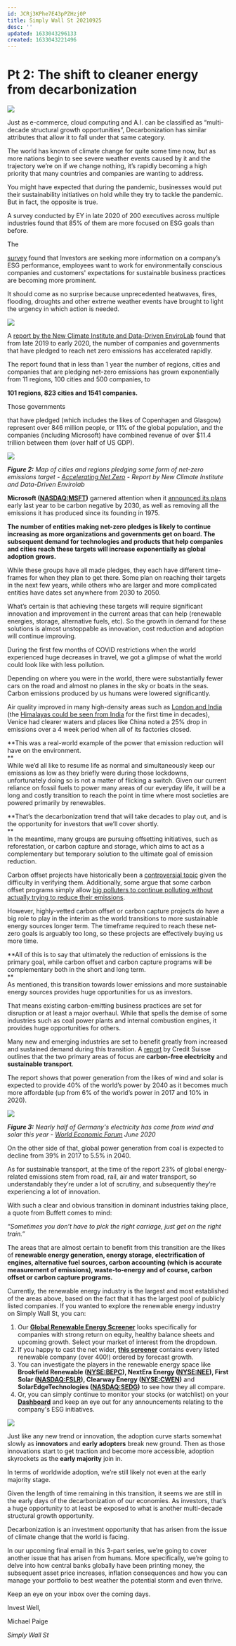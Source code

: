 ```yaml
---
id: JCRj3KPhe7E43pPZHzj0P
title: Simply Wall St 20210925
desc: ''
updated: 1633043296133
created: 1633043221496
---
```

# Pt 2: The shift to cleaner energy from decarbonization

![](https://ecp.yusercontent.com/mail?url=http%3A%2F%2Fcdn.mcauto-images-production.sendgrid.net%2F0bd01038b705531b%2F7a2014d4-638d-4036-9de4-3f401baef4ab%2F560x130.png&t=1633038223&ymreqid=c076aa15-812c-64c8-1cca-270001019200&sig=c4xUWNdhCSIGgTseW5ir2g--~D)

Just as e-commerce, cloud computing and A.I. can be classified as “multi-decade structural growth opportunities”, Decarbonization has similar attributes that allow it to fall under that same category.

The world has known of climate change for quite some time now, but as more nations begin to see severe weather events caused by it and the trajectory we’re on if we change nothing, it’s rapidly becoming a high priority that many countries and companies are wanting to address.

You might have expected that during the pandemic, businesses would put their sustainability initiatives on hold while they try to tackle the pandemic. But in fact, the opposite is true.

A survey conducted by EY in late 2020 of 200 executives across multiple industries found that 85% of them are more focused on ESG goals than before.

The

[survey](http://url1968.simplywall.st/ls/click?upn=BzrCgW2IoDRFAIYUuwbc6bUEL56BMNH119cx8CUXJYAyiU0QnByn6-2BfqFT0hG2taB8-2FghbfzxxzsScmF-2Bo8qNP-2FLb4qhEffm6IZQLVkEueIBHmAbYdbrYzUcR1boz202AjFhNVYtNzscsK2Uvk8krw-3D-3DbcYb_bNcUCGg2p5VrnMYev5sb3R2rX1op9USBn9UpNwnWR2atl9grJLCik0Tp6k9PQt3S3yIfVRsgvgpA8QN-2B9Erqxtuy3rxtXbjQo9pjnW5WFu1144JL45yXMZq7uuXM-2BzQhnWGVCGDDzwIroFZ2XvfHjAz4XB-2BKe8K6wg52KYYmYiDDgAnXZ5EhgDaawtAA6HZZixlwuhz20qAZ-2FZTxnUl1JFyfNT97RgxIzO2ITkIISOLXYfgMLHfPTXa5c-2BWfUP6Yi40EnOLrClJh52CGtvHD-2FlVVMVNcPv-2F9YsoONurdnHdsy5th-2F-2FuBqWL9wI9TidAbAPskkPbW3JtWwBKjiuy8sYE9nLaZE4tt-2Bn5xidQ8lkwZ8nOMjeH2fbWHzTHhOmyS3pjE3JroK9VBcv-2BSd8m0-2FPPUC2e6tfFq8C5-2FoRXJ-2B2CoGtZhSp8hVWJmMkFG9gyhofdXnSr7XPYkS7rCD9HaMg-3D-3D) found that Investors are seeking more information on a company’s ESG performance, employees want to work for environmentally conscious companies and customers' expectations for sustainable business practices are becoming more prominent.

It should come as no surprise because unprecedented heatwaves, fires, flooding, droughts and other extreme weather events have brought to light the urgency in which action is needed.

[![](https://ecp.yusercontent.com/mail?url=http%3A%2F%2Fcdn.mcauto-images-production.sendgrid.net%2F0bd01038b705531b%2F74726464-cfbc-40bd-8dfd-8eee8ce55bf6%2F1330x936.png&t=1633038223&ymreqid=c076aa15-812c-64c8-1cca-270001019200&sig=HN8kliSSAKodu3e6uf.nJg--~D)](http://url1968.simplywall.st/ls/click?upn=BzrCgW2IoDRFAIYUuwbc6X54k8-2BZfkPIt0Vzv6UzLFOBq0jRrWG1g8KGk6-2BaWwR9FAy2kfPNSwv0YYnsmpPrkvwfi54So9ilYLu9-2BbbY5iCbZKF6DiFxWs1rJeGqX46-2B67vT_bNcUCGg2p5VrnMYev5sb3R2rX1op9USBn9UpNwnWR2atl9grJLCik0Tp6k9PQt3S3yIfVRsgvgpA8QN-2B9Erqxtuy3rxtXbjQo9pjnW5WFu1144JL45yXMZq7uuXM-2BzQhnWGVCGDDzwIroFZ2XvfHjAz4XB-2BKe8K6wg52KYYmYiDDgAnXZ5EhgDaawtAA6HZZixlwuhz20qAZ-2FZTxnUl1JFyfNT97RgxIzO2ITkIISOKnqPvNOLdGCulPJay-2FaUhmmpnbygLRuMwaK919kTpbaNrzjU01V0zAcq-2FaseMqTAqUZlYGdVySqokjWDuOaXDK6d-2BNQXzTm4myTSBPmREe5k9ZlT1d5oYKXGDcEJDaVXy5Q-2FCh-2BakBOeIIaC12a73PVOreSiHAKsewZwXNfgo3DHqOSw0ZzFI9WIr821o-2F8YJ1z7DaoXv-2BEaMWXoaKtXtHYY-2FZ4Cq3WYWBybvy1xSDSg-3D-3D)

A [report by the New Climate Institute and Data-Driven EnviroLab](http://url1968.simplywall.st/ls/click?upn=BzrCgW2IoDRFAIYUuwbc6S4uCw9gSjqcCYBLCh22SQuNVevSBi3oftbtrJ6xfv2atERGewEAUnkOghRS58A8KdiIdKMRhyHhGRBGdoYX2wi4zNAhDPYPYYYxZ8adGbcoF50cl1P38ObXoKlRddqovfplm95jGTLK55g9xDQeqRM-3Dj241_bNcUCGg2p5VrnMYev5sb3R2rX1op9USBn9UpNwnWR2atl9grJLCik0Tp6k9PQt3S3yIfVRsgvgpA8QN-2B9Erqxtuy3rxtXbjQo9pjnW5WFu1144JL45yXMZq7uuXM-2BzQhnWGVCGDDzwIroFZ2XvfHjAz4XB-2BKe8K6wg52KYYmYiDDgAnXZ5EhgDaawtAA6HZZixlwuhz20qAZ-2FZTxnUl1JFyfNT97RgxIzO2ITkIISOJ7xD8-2BXRatwfoy72ifZp9EHZ6C1Go-2F-2FARNK3UbmvMbFpHiGWXq3eGf8vakAJk49DPk8eLmVdFAmFF09pBI6ac6Z1tx1OfbcOmA-2BEAkx3Aj5nFFuvJc84hOqq7jYSRQkUWXhY9P6rpxqjHDHphoH-2B1M0rQeRkshaoH9XKsvDDZTTVESQPocFuT6ykvkQPd7ep0N3cMSaDXPReaUtPykQ31IxNcgdYuvAlzJAoFis0W3kQ-3D-3D) found that from late 2019 to early 2020, the number of companies and governments that have pledged to reach net zero emissions has accelerated rapidly.

The report found that in less than 1 year the number of regions, cities and companies that are pledging net-zero emissions has grown exponentially from 11 regions, 100 cities and 500 companies, to

**101 regions, 823 cities and 1541 companies.**

Those governments

that have pledged (which includes the likes of Copenhagen and Glasgow) represent over 846 million people, or 11% of the global population, and the companies (including Microsoft) have combined revenue of over $11.4 trillion between them (over half of US GDP). 

[![](https://ecp.yusercontent.com/mail?url=http%3A%2F%2Fcdn.mcauto-images-production.sendgrid.net%2F0bd01038b705531b%2F56874732-01e5-44fb-927f-3ec9ce74c113%2F1440x1116.png&t=1633038223&ymreqid=c076aa15-812c-64c8-1cca-270001019200&sig=zQUDtxkgL9JKuWjvTOuvOg--~D)](http://url1968.simplywall.st/ls/click?upn=BzrCgW2IoDRFAIYUuwbc6XK1mF7MURxBPmI8rjZnKRm-2FbywN-2B6BT1hDGDn1E76aUe4orugewvewePgtro9KRuciWc-2F6WsYRiupghbSXL3gUw0GagG-2B0uowmWZRKtSnTVVRbvPhZA-2BxSrrFJ8msa2SA-3D-3D7aqn_bNcUCGg2p5VrnMYev5sb3R2rX1op9USBn9UpNwnWR2atl9grJLCik0Tp6k9PQt3S3yIfVRsgvgpA8QN-2B9Erqxtuy3rxtXbjQo9pjnW5WFu1144JL45yXMZq7uuXM-2BzQhnWGVCGDDzwIroFZ2XvfHjAz4XB-2BKe8K6wg52KYYmYiDDgAnXZ5EhgDaawtAA6HZZixlwuhz20qAZ-2FZTxnUl1JFyfNT97RgxIzO2ITkIISOKBju-2Bl-2FRZuZGeqv7GaUycEQOFYTmbW1bqXpmMP1L9yHF-2BM-2B2nMu3maZzUPUjGMHp6gRrQ6zClN6-2FH6D21sfp0-2FZtQbnX6yfim-2BVX70mfK-2FpvVB-2Bl-2FHnMd7NCpcnLxcoMFyMmC3TW3vTVDaNUdOzsw1ySgkOZs5oQ8aD9Nv79Afu-2FglWagPrKtHhG-2BqM08Emc2fJKuVXYm9n4jGxPIQSj2ItkggRa9lvlk2lgJjZTgdJA-3D-3D)

_**Figure 2:**_ _Map of cities and regions pledging some form of net-zero emissions target -_ [_Accelerating Net Zero_](http://url1968.simplywall.st/ls/click?upn=BzrCgW2IoDRFAIYUuwbc6XK1mF7MURxBPmI8rjZnKRm-2FbywN-2B6BT1hDGDn1E76aUe4orugewvewePgtro9KRuciWc-2F6WsYRiupghbSXL3gUw0GagG-2B0uowmWZRKtSnTVVRbvPhZA-2BxSrrFJ8msa2SA-3D-3Dputk_bNcUCGg2p5VrnMYev5sb3R2rX1op9USBn9UpNwnWR2atl9grJLCik0Tp6k9PQt3S3yIfVRsgvgpA8QN-2B9Erqxtuy3rxtXbjQo9pjnW5WFu1144JL45yXMZq7uuXM-2BzQhnWGVCGDDzwIroFZ2XvfHjAz4XB-2BKe8K6wg52KYYmYiDDgAnXZ5EhgDaawtAA6HZZixlwuhz20qAZ-2FZTxnUl1JFyfNT97RgxIzO2ITkIISOK2ifDjuBEfwoatKkyhkE2h9y06k3m53u68jh2qmQq8g1-2B0g2eblE9-2BlXaIb8nsN8gu8MRmz8OETbXpe0Un8HTet7ahUMr-2BgLNEA47xvGa9mNtUYoPp1QxoOO2K1PgmrfTAhP7UrR2KrruD3PRSDE4Hfe6TzkLbIeVWTEoepJrIDRYKEtPM9TbDfZEvcUBiRcA1TN-2BY8LSCFSQpOcPFyAretVCDZwVmFNstg9YTdhv3uw-3D-3D) _- Report by New Climate Institute and Data-Driven Envirolab_

**Microsoft (**[**NASDAQ:MSFT**](http://url1968.simplywall.st/ls/click?upn=BzrCgW2IoDRFAIYUuwbc6UHtKY19hRs-2BHmZ3Xi9nqQR0dpsd1qclQ4rrkiBNfyYTonikl4da2b3lOj505XqXLK41HCriTdrWvJPS5FlV7iyBL7gElSn5ZDokDFmqNazW7D-2Bk4U5ID4tvfovMvZxLLQ-3D-3DZCmF_bNcUCGg2p5VrnMYev5sb3R2rX1op9USBn9UpNwnWR2atl9grJLCik0Tp6k9PQt3S3yIfVRsgvgpA8QN-2B9Erqxtuy3rxtXbjQo9pjnW5WFu1144JL45yXMZq7uuXM-2BzQhnWGVCGDDzwIroFZ2XvfHjAz4XB-2BKe8K6wg52KYYmYiDDgAnXZ5EhgDaawtAA6HZZixlwuhz20qAZ-2FZTxnUl1JFyfNT97RgxIzO2ITkIISOKfM6YQ1RPf0j1-2FL7MmrRJjoClVrN9cgRU8SW3d-2B8C9qW9YkPJxFDraaCgRnhROW9Znpuh7g5xYg1spOrkfJ9Vo949s-2FbgfnTmrbRj27Q3Bjf-2FL1m7p6WV9FTkk5Gsj4ZQ-2BVT6Fg-2F26wmtQ8Xt1ZbkHCk5vWcOoha1-2FqsLl8-2F-2FYCWoep2O8AzEK0FpRacAxeQS2rrGp9gzjNqxEjMAultQy7gV-2BSiyf0CaPpRNpt-2FbQ6Q-3D-3D)**)** garnered attention when it [announced its plans](http://url1968.simplywall.st/ls/click?upn=BzrCgW2IoDRFAIYUuwbc6ZENB64OvtkUr6AyfXdhmCBD5x-2FaBfaKXXMhJ0aaUzsT17r4AfrnmzuPsIQ1KdhjhtF-2FbNLvfnEE12kLbb5VSCEi9v4y0mu-2FaWfKRIkuHqxYA_MP_bNcUCGg2p5VrnMYev5sb3R2rX1op9USBn9UpNwnWR2atl9grJLCik0Tp6k9PQt3S3yIfVRsgvgpA8QN-2B9Erqxtuy3rxtXbjQo9pjnW5WFu1144JL45yXMZq7uuXM-2BzQhnWGVCGDDzwIroFZ2XvfHjAz4XB-2BKe8K6wg52KYYmYiDDgAnXZ5EhgDaawtAA6HZZixlwuhz20qAZ-2FZTxnUl1JFyfNT97RgxIzO2ITkIISOJ2Z2qw0BvDkBxLkIKhHEnWuOvUexHH2KjtCloRu1TcNinhHMfuvuYC8SmeshQ3LOWBflAnIVYq90cDV3BP7grdXpFxTE4FGQpQanm-2F1cZt9L0lq1DaaYf1gg39KFfslCWa6N9-2FiqG4l8CssK2tP59i6YZPIkJNP9e5btvFEUG0B2t5JyORNI1rZ8ym-2F4r7RmFvDyL81YXC2LH1R3guk6-2FmC-2FxFP4pB0b6BeWNpzFVZ5g-3D-3D) early last year to be carbon negative by 2030, as well as removing all the emissions it has produced since its founding in 1975.

**The number of entities making net-zero pledges is likely to continue increasing as more organizations and governments get on board. The subsequent demand for technologies and products that help companies and cities reach these targets will increase exponentially as global adoption grows.**

While these groups have all made pledges, they each have different time-frames for when they plan to get there. Some plan on reaching their targets in the next few years, while others who are larger and more complicated entities have dates set anywhere from 2030 to 2050.

What’s certain is that achieving these targets will require significant innovation and improvement in the current areas that can help (renewable energies, storage, alternative fuels, etc). So the growth in demand for these solutions is almost unstoppable as innovation, cost reduction and adoption will continue improving.

During the first few months of COVID restrictions when the world experienced huge decreases in travel, we got a glimpse of what the world could look like with less pollution.

Depending on where you were in the world, there were substantially fewer cars on the road and almost no planes in the sky or boats in the seas. Carbon emissions produced by us humans were lowered significantly.

Air quality improved in many high-density areas such as [London and India](http://url1968.simplywall.st/ls/click?upn=BzrCgW2IoDRFAIYUuwbc6do0ZqyJp0WXpmOCyEa0G5w-2Fi-2FPYpwimHgkXHsVkupa1pVkjHZu52-2B0B-2BAixgm96oyqkzzPUuLOY6H5yDm8xjnCL-2FtMq3N8Glxza75YDMhhVoqCIpICD56ZcM-2BBp2YoZOA-3D-3D2QD4_bNcUCGg2p5VrnMYev5sb3R2rX1op9USBn9UpNwnWR2atl9grJLCik0Tp6k9PQt3S3yIfVRsgvgpA8QN-2B9Erqxtuy3rxtXbjQo9pjnW5WFu1144JL45yXMZq7uuXM-2BzQhnWGVCGDDzwIroFZ2XvfHjAz4XB-2BKe8K6wg52KYYmYiDDgAnXZ5EhgDaawtAA6HZZixlwuhz20qAZ-2FZTxnUl1JFyfNT97RgxIzO2ITkIISOJlD16zRXYV4h5R-2B7oPL46BUdwrnBqx7tnnZqPnFiMY-2B-2FtX-2FICxZMfGfdFT0xjffBrkFTd1thTiLduHFIhAxdkyOJQhgub7iPdrx4su6gWVFJQsgnaqHrE-2BKqnZqpnJpJ3RE27XoGGTHm0yXSGW83-2FoIe0JUpCVT-2B6Z-2BOw0Q-2Fa7xjc9KBVnjmmpeS5-2BwebVquofvdQaHM2BxVyOReyb2MWiPaFdbOIFLRVPSVHLmg5QYA-3D-3D) (the [Himalayas could be seen from India](http://url1968.simplywall.st/ls/click?upn=BzrCgW2IoDRFAIYUuwbc6frXMAngg-2BjxZOcaR2W6aHqpJ74rxySNZsiTFWwDC3LbZMcULRh4aLbKw82E9U6YZAqqUkvejKc-2BvOA48PfuU7wICID7fWQz1O1D5lSsY1LBlkVeFiH8C4GTLnan7OWTmg-3D-3DsyTB_bNcUCGg2p5VrnMYev5sb3R2rX1op9USBn9UpNwnWR2atl9grJLCik0Tp6k9PQt3S3yIfVRsgvgpA8QN-2B9Erqxtuy3rxtXbjQo9pjnW5WFu1144JL45yXMZq7uuXM-2BzQhnWGVCGDDzwIroFZ2XvfHjAz4XB-2BKe8K6wg52KYYmYiDDgAnXZ5EhgDaawtAA6HZZixlwuhz20qAZ-2FZTxnUl1JFyfNT97RgxIzO2ITkIISOKHbUB6GV6jTzpR9m5AY-2BvWDhG00NBb6CRc-2BhSmcYPzjqCMjZmcJ-2FxUqXqVsUZYjo0zvZK4FQ3b95kAXkTRf-2BdZqR4B8oHLB6Adb-2BPVeIiZBW3q0IG4kj-2BzZi8J2M9C20U-2B6-2Fkgi0rvTdIqGOPqQvB1ipHERP30QqlZMYfLELRJsrgTNpORgrmWcazVKe0an6QgrmTTcrEyB-2BMVGXKQDkjzh8-2BDvPKq9RR3lgVX3epEiQ-3D-3D) for the first time in decades), Venice had clearer waters and places like China noted a 25% drop in emissions over a 4 week period when all of its factories closed.

**This was a real-world example of the power that emission reduction will have on the environment.  
**  
While we’d all like to resume life as normal and simultaneously keep our emissions as low as they briefly were during those lockdowns, unfortunately doing so is not a matter of flicking a switch. Given our current reliance on fossil fuels to power many areas of our everyday life, it will be a long and costly transition to reach the point in time where most societies are powered primarily by renewables.

**That’s the decarbonization trend that will take decades to play out, and is the opportunity for investors that we’ll cover shortly.  
**  
In the meantime, many groups are pursuing offsetting initiatives, such as reforestation, or carbon capture and storage, which aims to act as a complementary but temporary solution to the ultimate goal of emission reduction.

Carbon offset projects have historically been a [controversial topic](http://url1968.simplywall.st/ls/click?upn=BzrCgW2IoDRFAIYUuwbc6YwM5ZxmzKgF98dikx7O1bJU3Vsb8cqtlmVMpJWOK02ML02x8E9IaKvWUKFmtsLEIgCDBn4MfzBhzR7ldgr7sqXuGzDyqvgbZTX-2BQZtJ-2F4sZUyCJGv9KSxKifkvi7360ngZ2VYri2WEQFktVrnBE5wnb4p-2BSEw5hlbbQKMa0VQ0yflMJfRJ1tVrtjrKfm8Z2PLkxHxxtpOW9kLYhf109HtJ3fQtsI-2B1NInowklo5mrF9mAfdk4kEL4aRDI-2FPMPRwh9xhsDQY2ZZytoT0wVM8bVYiSPSgxvJRjyYmgueY-2F38Yi7KHxe9mmMx2RKaigK7CbVTLDbGeYiFi37nAomPm0mw-3DFMKF_bNcUCGg2p5VrnMYev5sb3R2rX1op9USBn9UpNwnWR2atl9grJLCik0Tp6k9PQt3S3yIfVRsgvgpA8QN-2B9Erqxtuy3rxtXbjQo9pjnW5WFu1144JL45yXMZq7uuXM-2BzQhnWGVCGDDzwIroFZ2XvfHjAz4XB-2BKe8K6wg52KYYmYiDDgAnXZ5EhgDaawtAA6HZZixlwuhz20qAZ-2FZTxnUl1JFyfNT97RgxIzO2ITkIISOITSPj3RlS7VZcZ3uZtSDNPbDPK18zpmQpjB5Ne1S1fVqAwqYwL1ku3ZvCZsb1GCndOSQzMcRlyNStyRRPt8qb3CBycQJ1iVhTo6HAIlRGg3Rifu7ZHJ-2BQG-2B2itOV1MhUTk-2BvaXVE8-2FddMbdgAXRY8HU-2BTn0Dkiir2tiF79goLUfo85ojq5Tm3-2Fag8-2B-2B91rZm27evAjaY5QqtEi1C40gl5VL9zro-2FZ7HonjR51OwlW8Kw-3D-3D) given the difficulty in verifying them. Additionally, some argue that some carbon offset programs simply allow [big polluters to continue polluting without actually trying to reduce their emissions](http://url1968.simplywall.st/ls/click?upn=BzrCgW2IoDRFAIYUuwbc6Q8C87dMaX7IXEVJnqIJJBNyEel3ILkbRwSbel9yuKIuO-2B-2BvXQjoTQdft5r1OMo3zNLRxjEhwLTQOhWA7gxzmjA-3D5XFu_bNcUCGg2p5VrnMYev5sb3R2rX1op9USBn9UpNwnWR2atl9grJLCik0Tp6k9PQt3S3yIfVRsgvgpA8QN-2B9Erqxtuy3rxtXbjQo9pjnW5WFu1144JL45yXMZq7uuXM-2BzQhnWGVCGDDzwIroFZ2XvfHjAz4XB-2BKe8K6wg52KYYmYiDDgAnXZ5EhgDaawtAA6HZZixlwuhz20qAZ-2FZTxnUl1JFyfNT97RgxIzO2ITkIISOIpmYdnndvJ6QX07AdC3m-2Bu6wnFevMM7ILZlNahfvIPxzeRjqDQQQ0-2FzstTQ4zhjhf6qxM41fweRN1R4-2FTgnodK9a1OKYX5Y1myNd9wEaw-2FMs1-2Fx859gHoXFt8OEiPDAWslSOwa1ZtPD-2Bq74Dp-2BKKB26rArpZ5VAh3-2BMz0x6tHkfuHpcO1sw4-2F0QOUXtHZe2qTj0QKJPVmdi3cuf7Dv3a-2BWiAdl731ufJIamrGyZjXxdQ-3D-3D).

However, highly-vetted carbon offset or carbon capture projects do have a big role to play in the interim as the world transitions to more sustainable energy sources longer term. The timeframe required to reach these net-zero goals is arguably too long, so these projects are effectively buying us more time.

**All of this is to say that ultimately the reduction of emissions is the primary goal, while carbon offset and carbon capture programs will be complementary both in the short and long term.  
**  
As mentioned, this transition towards lower emissions and more sustainable energy sources provides huge opportunities for us as investors.

That means existing carbon-emitting business practices are set for disruption or at least a major overhaul. While that spells the demise of some industries such as coal power plants and internal combustion engines, it provides huge opportunities for others.

Many new and emerging industries are set to benefit greatly from increased and sustained demand during this transition. A [report](http://url1968.simplywall.st/ls/click?upn=BzrCgW2IoDRFAIYUuwbc6fKplaQgHFr4L2pl5Dpw5JzdWeVug5WxJwTELHttdSO80re-2FrFr9tnrPMNVsp4-2Bx-2FQ3yPCPmpbh2pXRFVXuMk9Hb0WjQkyAlwcj-2BY7m-2B9PHiIDOUo51alQ6VpJ5j5W81xMiBWMs83C9JVkQO7rBJS1U-3D_r6F_bNcUCGg2p5VrnMYev5sb3R2rX1op9USBn9UpNwnWR2atl9grJLCik0Tp6k9PQt3S3yIfVRsgvgpA8QN-2B9Erqxtuy3rxtXbjQo9pjnW5WFu1144JL45yXMZq7uuXM-2BzQhnWGVCGDDzwIroFZ2XvfHjAz4XB-2BKe8K6wg52KYYmYiDDgAnXZ5EhgDaawtAA6HZZixlwuhz20qAZ-2FZTxnUl1JFyfNT97RgxIzO2ITkIISOKpSBbb7gZeoOJyem9EP8Y36HDqqBuyQdaqWSN7-2BFDQPWvdrZWd7O-2BZM-2BOP8PIs1T88Vl0Jd-2B5DVFCf6fXfV4lmic13z8ILy6m8-2F1dD7s-2BnPYop-2BQP9biwwWoDAiLesxYGKYgYB08qVgOMBroa5VVLFQ1c6mxtwItLPIG2Aw6ExldpdXJbiu5dW39Wi8z56hwF4bC-2Bi-2FYYeESt-2FquXShvxtX3PBwHFbCKrSlDrAFdnPeQ-3D-3D) by Credit Suisse outlines that the two primary areas of focus are **carbon-free electricity** and **sustainable transport**.

The report shows that power generation from the likes of wind and solar is expected to provide 40% of the world’s power by 2040 as it becomes much more affordable (up from 6% of the world’s power in 2017 and 10% in 2020).

[![](https://ecp.yusercontent.com/mail?url=http%3A%2F%2Fcdn.mcauto-images-production.sendgrid.net%2F0bd01038b705531b%2F17b517b9-3a2d-4d99-9f32-4c6c0829f00b%2F1240x1446.png&t=1633038223&ymreqid=c076aa15-812c-64c8-1cca-270001019200&sig=TbVptXI85706J2fOrfUdeQ--~D)](http://url1968.simplywall.st/ls/click?upn=BzrCgW2IoDRFAIYUuwbc6dAZJhsgrHhAA-2BVWaITZf0oqscURf0SO69UOYyxGWn6eyQ21qH7jBpxWkcMZjoo1gOrHLLBSt9s-2BE5qjQ9u18TvTnE11P5x-2FPnZOWaF8QPfV-5G1_bNcUCGg2p5VrnMYev5sb3R2rX1op9USBn9UpNwnWR2atl9grJLCik0Tp6k9PQt3S3yIfVRsgvgpA8QN-2B9Erqxtuy3rxtXbjQo9pjnW5WFu1144JL45yXMZq7uuXM-2BzQhnWGVCGDDzwIroFZ2XvfHjAz4XB-2BKe8K6wg52KYYmYiDDgAnXZ5EhgDaawtAA6HZZixlwuhz20qAZ-2FZTxnUl1JFyfNT97RgxIzO2ITkIISOL1qMFRq-2Fc0WxnF7T9D82c2AQIX8QenSdP1HiXWD3rJfPv-2FCqr4xaaH3vkQO-2BIh-2F-2Fdx5LbE7xWmUu-2BGk6sGBQF4eY7LJl1Ttt4dIUyJrhDWwEfOKgRfR0sAdF2rvVxQ5Ub9kqNJ6d7I2WqvcZ9n-2F3Rh6le-2F1jSVTNY5HfHPYBxQhzZ48qhysegXdBLVBCgF-2B8B9KpRl4lGebFlRJ-2BdTJmj1s5-2FgzJUeukAkLmHx8TS0Ug-3D-3D)

_**Figure 3:**_ _Nearly half of Germany's electricity has come from wind and solar this year -_ [_World Economic Forum_](http://url1968.simplywall.st/ls/click?upn=BzrCgW2IoDRFAIYUuwbc6dAZJhsgrHhAA-2BVWaITZf0oqscURf0SO69UOYyxGWn6eyQ21qH7jBpxWkcMZjoo1gOrHLLBSt9s-2BE5qjQ9u18TvTnE11P5x-2FPnZOWaF8QPfVdfVD_bNcUCGg2p5VrnMYev5sb3R2rX1op9USBn9UpNwnWR2atl9grJLCik0Tp6k9PQt3S3yIfVRsgvgpA8QN-2B9Erqxtuy3rxtXbjQo9pjnW5WFu1144JL45yXMZq7uuXM-2BzQhnWGVCGDDzwIroFZ2XvfHjAz4XB-2BKe8K6wg52KYYmYiDDgAnXZ5EhgDaawtAA6HZZixlwuhz20qAZ-2FZTxnUl1JFyfNT97RgxIzO2ITkIISOJwi4lhGPinN8IpGlpLFDQCBmiXS-2F5enc5ZZVwH-2BmNhZECTGVBN3YdhFt5hjrN7xbWHEL7j39JPkF2f8d6QCf1NTdIDS9mCvXD38Py74XN4c5IZEpkIgayVuz-2ByWItOiRYdVSpGZoWqWZWyJWTnxluedoeFcbOOHcABPr8oUC-2FrpuKFa-2B1MwFnV6TbHwZldDhqehDehBip-2FNBDKojOO5IMa73KZhK8VqNDEg5KQmvFqrA-3D-3D) _June 2020_

On the other side of that, global power generation from coal is expected to decline from 39% in 2017 to 5.5% in 2040.

As for sustainable transport, at the time of the report 23% of global energy-related emissions stem from road, rail, air and water transport, so understandably they’re under a lot of scrutiny, and subsequently they’re experiencing a lot of innovation.

With such a clear and obvious transition in dominant industries taking place, a quote from Buffett comes to mind: 

_“Sometimes you don’t have to pick the right carriage, just get on the right train.”_

The areas that are almost certain to benefit from this transition are the likes of **renewable energy generation, energy storage, electrification of engines, alternative fuel sources, carbon accounting (which is accurate measurement of emissions), waste-to-energy and of course, carbon offset or carbon capture programs.**

Currently, the renewable energy industry is the largest and most established of the areas above, based on the fact that it has the largest pool of publicly listed companies. If you wanted to explore the renewable energy industry on Simply Wall St, you can:

1.  Our [**Global Renewable Energy Screener**](http://url1968.simplywall.st/ls/click?upn=BzrCgW2IoDRFAIYUuwbc6V7nBhbaZSx5VgNbMdYAaVu1C-2Btow4CRZY31e8uDuFUhX7-2BlWBfMENA-2BvqrZvARtsKOLvzwbo9g9RFVNitrhKiWTwNxHsYTZVcEacima66tRNONN_bNcUCGg2p5VrnMYev5sb3R2rX1op9USBn9UpNwnWR2atl9grJLCik0Tp6k9PQt3S3yIfVRsgvgpA8QN-2B9Erqxtuy3rxtXbjQo9pjnW5WFu1144JL45yXMZq7uuXM-2BzQhnWGVCGDDzwIroFZ2XvfHjAz4XB-2BKe8K6wg52KYYmYiDDgAnXZ5EhgDaawtAA6HZZixlwuhz20qAZ-2FZTxnUl1JFyfNT97RgxIzO2ITkIISOKUMXky9QccK-2F8QOlBiLZKkTGJOs0IEBc-2FKLopxVTA5c88dpl9hcPeBbqnmx6Rpji2IAphuV8HgHgOJoqNgqrGvz-2BBetFbkj6dZJQUZyfRPBYJ9Razl1KSj57wneBN-2FG-2Bh-2F6g42g6TrOidfl4dtGnER0u7lASZPaXvFFdbupXEy-2FiJMzf7v7xvz-2FIE5YgxRVZvKakZ5NW1USA5Ko8yebCeKlHaCUaAGc9dfuS6moXdJ2A-3D-3D) looks specifically for companies with strong return on equity, healthy balance sheets and upcoming growth. Select your market of interest from the dropdown.
2.  If you happy to cast the net wider, [**this screener**](http://url1968.simplywall.st/ls/click?upn=BzrCgW2IoDRFAIYUuwbc6V7nBhbaZSx5VgNbMdYAaVu1C-2Btow4CRZY31e8uDuFUhJvVYrFbdHFxTZvdvaFcJbvex8Piumzj0rkgKrSylOAcne7vNu34uHgm49nVCTFI1DCEV_bNcUCGg2p5VrnMYev5sb3R2rX1op9USBn9UpNwnWR2atl9grJLCik0Tp6k9PQt3S3yIfVRsgvgpA8QN-2B9Erqxtuy3rxtXbjQo9pjnW5WFu1144JL45yXMZq7uuXM-2BzQhnWGVCGDDzwIroFZ2XvfHjAz4XB-2BKe8K6wg52KYYmYiDDgAnXZ5EhgDaawtAA6HZZixlwuhz20qAZ-2FZTxnUl1JFyfNT97RgxIzO2ITkIISOKja4cjlLLrE3nZECn0sNlDNpDH4Nr1uUQ8zWFXtVaPuekSO-2BUCPoSNPYcYgLiUg404KYfM1vQJCHAUInKkavrEKXtbM52qpIlr2Bc-2BZgw1BUK2Iy3lVOjSizNpL2raQEYeSeX0QuyyzX-2FNbMnKj7JhNdZDa6dONZYBahbNpJaMqHpK2kxCoiLDDLoy1nUyZ-2Fb6bAKFu4kH7bXB5GUKev2KpF4EjAkIi4Ivc9bnXER2EQ-3D-3D) contains every listed renewable company (over 400!) ordered by forecast growth.
3.  You can investigate the players in the renewable energy space like **Brookfield Renewable (**[**NYSE:BEPC**](http://url1968.simplywall.st/ls/click?upn=BzrCgW2IoDRFAIYUuwbc6UHtKY19hRs-2BHmZ3Xi9nqQSz-2BPVsbdulUcFbZNQsw09MBR-2FpjimEcFGxK6RcR411tU-2BlE1E0PbrbkipvSqOwhEaWj0LNEm73tNh-2FNNJvDwG3VAzb-2BlYQtQAVd83KE0ftcewEdNPg-2B-2FXrNayI0B89Tlk-3DlKg4_bNcUCGg2p5VrnMYev5sb3R2rX1op9USBn9UpNwnWR2atl9grJLCik0Tp6k9PQt3S3yIfVRsgvgpA8QN-2B9Erqxtuy3rxtXbjQo9pjnW5WFu1144JL45yXMZq7uuXM-2BzQhnWGVCGDDzwIroFZ2XvfHjAz4XB-2BKe8K6wg52KYYmYiDDgAnXZ5EhgDaawtAA6HZZixlwuhz20qAZ-2FZTxnUl1JFyfNT97RgxIzO2ITkIISOIyuWEJvN3hqzsF22HQ9Z9LWOUFg2kr5Y1nnMoke8VOCAGclhRYydAOITU4AN6F7e5pVZVfHLXPgU2Gq1JU3oMTCofIirN9-2BG3X30Vkg2xFRvJ5dVorMI326d2qRFhYYvjfLZxLTUzdlb9UaIpuYyyQasZHwSZY9O4lsQlDefZnsp6M-2FJ9Qw0D5aTcY5Xg7fJaNULPNydCHEVDdsL62g1xvdi9vglYC-2Blv7MYJfLpLX3g-3D-3D)**), NextEra Energy (**[**NYSE:NEE**](http://url1968.simplywall.st/ls/click?upn=BzrCgW2IoDRFAIYUuwbc6UHtKY19hRs-2BHmZ3Xi9nqQSz-2BPVsbdulUcFbZNQsw09MnrK2cCbjtz9gAm36iXH7WhuNMjvUFiGekXv-2FxvymwpEefEv7xnDWmiRs2Ujd4YmgQVABNLYQdKvsColddc5OQg-3D-3Dym-u_bNcUCGg2p5VrnMYev5sb3R2rX1op9USBn9UpNwnWR2atl9grJLCik0Tp6k9PQt3S3yIfVRsgvgpA8QN-2B9Erqxtuy3rxtXbjQo9pjnW5WFu1144JL45yXMZq7uuXM-2BzQhnWGVCGDDzwIroFZ2XvfHjAz4XB-2BKe8K6wg52KYYmYiDDgAnXZ5EhgDaawtAA6HZZixlwuhz20qAZ-2FZTxnUl1JFyfNT97RgxIzO2ITkIISOJvcXBVypgV99gQNIwCk1XxnE-2B80r3mKDba9yuhcstaqq-2FxbNXH5cKs9RO39CynZVJxvsL2SarMKKr8cBWaWUEC6dyKGf-2Bhyx0YyXYSxsUxjpCAgXy0nMpl0ssIl1PwELmQleaNi7huF8htonY43shsBcHzalmqQStUz671K-2B7y0NV-2Ff1fyso-2FnFSOfprtPyHsdy2Axq3-2Fv1iAsRvMBnl0ht4iO7gLZYH3DaMpAEo6YKQ-3D-3D)**), First Solar (**[**NASDAQ:FSLR**](http://url1968.simplywall.st/ls/click?upn=BzrCgW2IoDRFAIYUuwbc6UHtKY19hRs-2BHmZ3Xi9nqQTTxBp70B7k-2F79YNJZWckiPdz5Cupixqy-2BYQhM6s546wy5P1J5UBQOidVLpKE9-2Bnp7xfxLW9wRMKHjrsZU-2B0o4XYXiQHlxrYM91-2BfgcySsQfcGu3i7WXd8yFsg-2FsKh79zA-3DPIvT_bNcUCGg2p5VrnMYev5sb3R2rX1op9USBn9UpNwnWR2atl9grJLCik0Tp6k9PQt3S3yIfVRsgvgpA8QN-2B9Erqxtuy3rxtXbjQo9pjnW5WFu1144JL45yXMZq7uuXM-2BzQhnWGVCGDDzwIroFZ2XvfHjAz4XB-2BKe8K6wg52KYYmYiDDgAnXZ5EhgDaawtAA6HZZixlwuhz20qAZ-2FZTxnUl1JFyfNT97RgxIzO2ITkIISOLf1XXji-2FTS0p5XmPyl80Gq463-2B2sETrNfqOmVaxE0YlsQaJ4SjVKpmMaG1V6-2BrzrjtZhgFoCDJb5HcTziL9Dj2km9G3rPg9yOBbqCyXLtGMrJHHN4xBMbIju12aht7TFe0VKUKHjTav95IdYkrzjk4zG2b-2BaxWTe5BJA8FYVz5zEDlRKoqZDi09A-2BdDdSC5L5mSDEXWXAcadJAs4ALwBwbVOiChFstDDw3FnLZl9HGcg-3D-3D)**), Clearway Energy (**[**NYSE:CWEN**](http://url1968.simplywall.st/ls/click?upn=BzrCgW2IoDRFAIYUuwbc6UHtKY19hRs-2BHmZ3Xi9nqQSz-2BPVsbdulUcFbZNQsw09MCmz8HvlmAtXwGjiJcqe8RmDyMbzavBwxcgOaO2QITNk2ZKV4MezrsOEiMea3mQCPTheVsft1SMx6Oxl2oeVg-2FIanA0UHHI2DwVv-2FC-2B58kQU-3DULA3_bNcUCGg2p5VrnMYev5sb3R2rX1op9USBn9UpNwnWR2atl9grJLCik0Tp6k9PQt3S3yIfVRsgvgpA8QN-2B9Erqxtuy3rxtXbjQo9pjnW5WFu1144JL45yXMZq7uuXM-2BzQhnWGVCGDDzwIroFZ2XvfHjAz4XB-2BKe8K6wg52KYYmYiDDgAnXZ5EhgDaawtAA6HZZixlwuhz20qAZ-2FZTxnUl1JFyfNT97RgxIzO2ITkIISOK0WYioaC9rUDsKgSg09ix9LG3vDiKOy0-2BELABUd9qLhz4j7pd-2FKSNLcYw0qtA3UGJgxdOZSXzoW3Wt9Lt7UMhyCtXt2xm1KWRF-2BTwCX7qmFngqt7DQ3aN6aksCJpe2kylvG2JRHDZITxX6KAVPJ6HYOK43zmZ9qwvhM37iHSBXPinqrS9DjYGcJvGJREeN5r-2BnN1Fgo5429FffZhfHDVRRxcsh9GYPkX5Y4v0aShtmCQ-3D-3D)**)** and **SolarEdgeTechnologies (**[**NASDAQ:SEDG**](http://url1968.simplywall.st/ls/click?upn=BzrCgW2IoDRFAIYUuwbc6UHtKY19hRs-2BHmZ3Xi9nqQTTxBp70B7k-2F79YNJZWckiPupz3djYediX-2FyQnDScnZ4l4l8T-2FEXN-2B7MgdM5CZmOvQCHr1mzaSJoEyieaUDlnxn4h-2FDRtU1ue2RrifWxTskIPrlOpBz3qE0pPmTp-2BQHeQ4-3D_-zd_bNcUCGg2p5VrnMYev5sb3R2rX1op9USBn9UpNwnWR2atl9grJLCik0Tp6k9PQt3S3yIfVRsgvgpA8QN-2B9Erqxtuy3rxtXbjQo9pjnW5WFu1144JL45yXMZq7uuXM-2BzQhnWGVCGDDzwIroFZ2XvfHjAz4XB-2BKe8K6wg52KYYmYiDDgAnXZ5EhgDaawtAA6HZZixlwuhz20qAZ-2FZTxnUl1JFyfNT97RgxIzO2ITkIISOL9NDTBfNSOmUJFeCWRU8d-2FkksI2hezaRZF6cN8QiWr9216-2BrfnATe1tsHUB5XvJy4-2FP8MUqwrU2-2F0Hn5CkXiJbiYuiyLwh9vQYdpu3sIT7fZY8D5niVMnKJRvIIOjvvBvQnLdTFkvRFk6J7MR2KIqitWeoCAjIvxVB283M8GYKsgcKTqPisU99UhHshrXnJrTq9XHvEE9ken1HLPa-2B4AD9kP5tgmSLNgyKOclWRRxn3w-3D-3D)**)** to see how they all compare.
4.  Or, you can simply continue to monitor your stocks (or watchlist) on your [**Dashboard**](http://url1968.simplywall.st/ls/click?upn=BzrCgW2IoDRFAIYUuwbc6cCZreW-2F-2FS9X5wnZI3mNNToUWNXDHi8YZf5iioM4T-2FJ-2BjtbsMwbnSa-2F0K6qcVKO9glOJafcuziteSn9DW9xH5QU-3DyRn8_bNcUCGg2p5VrnMYev5sb3R2rX1op9USBn9UpNwnWR2atl9grJLCik0Tp6k9PQt3S3yIfVRsgvgpA8QN-2B9Erqxtuy3rxtXbjQo9pjnW5WFu1144JL45yXMZq7uuXM-2BzQhnWGVCGDDzwIroFZ2XvfHjAz4XB-2BKe8K6wg52KYYmYiDDgAnXZ5EhgDaawtAA6HZZixlwuhz20qAZ-2FZTxnUl1JFyfNT97RgxIzO2ITkIISOIH2LO8enb6NwAamjUTnLE5WKeBlNRudqpkCqTRex52fmZHHbL8-2BIaJeLDDIbiCRWnvg8FpqyT7XKEExCW0BgvlpO-2BYzPIm6aDhHuVfAalDD6PpHyXVK18kU-2BlSYEGNHF1BTTiSqrJri3IBp6ovsQ0E4cOcMGezN-2FpnxzKgnUtg59IsznyORlNC0vzkwJNLPrstQs8-2BDmrWoymLi5dKrthO-2FQ1OSDau-2B6WfkHYsbnXDYQ-3D-3D) and keep an eye out for any announcements relating to the company's ESG initiatives.  

[![](https://ecp.yusercontent.com/mail?url=http%3A%2F%2Fcdn.mcauto-images-production.sendgrid.net%2F0bd01038b705531b%2F69bd71b2-0b81-484f-a1d5-03c571c5a3ad%2F1240x1286.png&t=1633038223&ymreqid=c076aa15-812c-64c8-1cca-270001019200&sig=D8ajXZqaejuPMPfu37H2pQ--~D)](http://url1968.simplywall.st/ls/click?upn=BzrCgW2IoDRFAIYUuwbc6cCZreW-2F-2FS9X5wnZI3mNNToUWNXDHi8YZf5iioM4T-2FJ-2BjtbsMwbnSa-2F0K6qcVKO9glOJafcuziteSn9DW9xH5QU-3Dvb4__bNcUCGg2p5VrnMYev5sb3R2rX1op9USBn9UpNwnWR2atl9grJLCik0Tp6k9PQt3S3yIfVRsgvgpA8QN-2B9Erqxtuy3rxtXbjQo9pjnW5WFu1144JL45yXMZq7uuXM-2BzQhnWGVCGDDzwIroFZ2XvfHjAz4XB-2BKe8K6wg52KYYmYiDDgAnXZ5EhgDaawtAA6HZZixlwuhz20qAZ-2FZTxnUl1JFyfNT97RgxIzO2ITkIISOLPRHWFQHHfg4nT3PeW1iH1Qk-2B1nq13IyQY5mbAK4zWX5hZcgAKVGHmTNIuW1qeAEDT-2B5Hm8swwKE4IpnPuFRTlerXVQsMhUsGwr03p7VUETQWHbadarqVY5bPRQIblVtNY8-2BtDIEZ4t-2FQO-2FQslhS3zaPBKlmlkyHNsOGPLfFBOPscKT-2F3RcEA2lPlR4oG9mXdSZnJNrh-2FyL44Z0SM4PN7UAgccm42uunpj9lnURlYBsA-3D-3D)

Just like any new trend or innovation, the adoption curve starts somewhat slowly as **innovators** and **early adopters** break new ground. Then as those innovations start to get traction and become more accessible, adoption skyrockets as the **early majority** join in.

In terms of worldwide adoption, we’re still likely not even at the early majority stage.

Given the length of time remaining in this transition, it seems we are still in the early days of the decarbonization of our economies. As investors, that’s a huge opportunity to at least be exposed to what is another multi-decade structural growth opportunity.

Decarbonization is an investment opportunity that has arisen from the issue of climate change that the world is facing.

In our upcoming final email in this 3-part series, we’re going to cover another issue that has arisen from humans. More specifically, we’re going to delve into how central banks globally have been printing money, the subsequent asset price increases, inflation consequences and how you can manage your portfolio to best weather the potential storm and even thrive.

Keep an eye on your inbox over the coming days.

Invest Well,

Michael Paige

_Simply Wall St_
